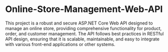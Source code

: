 # Online-Store-Management-Web-API
This project is a robust and secure ASP.NET Core Web API designed to manage an online store, providing comprehensive functionality for product, order, and customer management. The API follows best practices in RESTful API design, ensuring that it is scalable, maintainable, and easy to integrate with various front-end applications or other systems.
